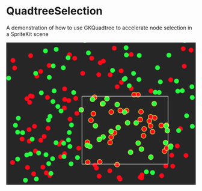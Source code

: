 # QuadtreeSelection

A demonstration of how to use GKQuadtree to accelerate node selection in a SpriteKit scene

![Screenshot](screenshots/1.png)